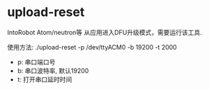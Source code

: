 # upload-reset
IntoRobot Atom/neutron等 从应用进入DFU升级模式，需要运行该工具.

使用方法:
./upload-reset -p /dev/ttyACM0 -b 19200 -t 2000

- p: 串口端口号
- b: 串口波特率, 默认19200
- t: 打开串口延时时间

